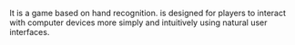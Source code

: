 It is a game based on hand recognition.  is designed for players to interact with computer devices more simply and intuitively using natural user interfaces.

